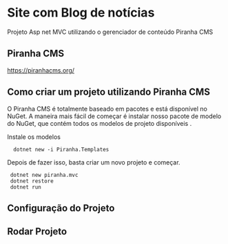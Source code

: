 # Site com Blog de notícias

Projeto Asp net MVC utilizando o gerenciador de conteúdo Piranha CMS


## Piranha CMS

https://piranhacms.org/

## Como criar um projeto utilizando Piranha CMS

O Piranha CMS é totalmente baseado em pacotes e está disponível no NuGet. A maneira mais fácil de começar é instalar nosso pacote de modelo do NuGet, que contém todos os modelos de projeto disponíveis .

Instale os modelos
  ```
    dotnet new -i Piranha.Templates
  ```
Depois de fazer isso, basta criar um novo projeto e começar.
  ```
   dotnet new piranha.mvc 
   dotnet restore 
   dotnet run
  ```

## Configuração do Projeto


## Rodar Projeto


  
  
